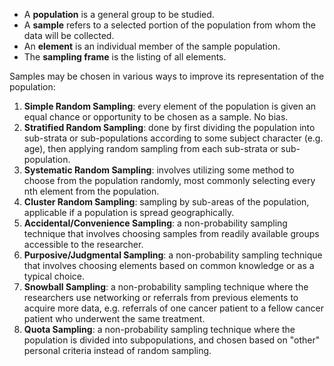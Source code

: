 - A **population** is a general group to be studied.
- A **sample** refers to a selected portion of the population from whom the data will be collected.
- An **element** is an individual member of the sample population.
- The **sampling frame** is the listing of all elements.

Samples may be chosen in various ways to improve its representation of the population:
1. **Simple Random Sampling**: every element of the population is given an equal chance or opportunity to be chosen as a sample. No bias.
2. **Stratified Random Sampling**: done by first dividing the population into sub-strata or sub-populations according to some subject character (e.g. age), then applying random sampling from each sub-strata or sub-population.
3. **Systematic Random Sampling**: involves utilizing some method to choose from the population randomly, most commonly selecting every nth element from the population.
4. **Cluster Random Sampling**: sampling by sub-areas of the population, applicable if a population is spread geographically.
5. **Accidental/Convenience Sampling**: a non-probability sampling technique that involves choosing samples from readily available groups accessible to the researcher.
6. **Purposive/Judgmental Sampling**: a non-probability sampling technique that involves choosing elements based on common knowledge or as a typical choice.
7. **Snowball Sampling**: a non-probability sampling technique where the researchers use networking or referrals from previous elements to acquire more data, e.g. referrals of one cancer patient to a fellow cancer patient who underwent the same treatment.
8. **Quota Sampling**: a non-probability sampling technique where the population is divided into subpopulations, and chosen based on "other" personal criteria instead of random sampling.